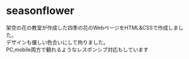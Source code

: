 # seasonflower
架空の花の教室が作成した四季の花のWebページをHTML&amp;CSSで作成しました。<br>
デザインも優しい色合いにして拘りました。<br>
PC,mobile両方で観れるようなレスポンシブ対応もしています<br>
